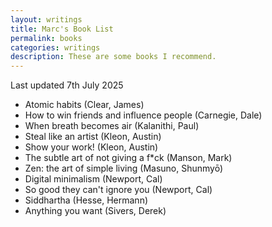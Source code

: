 ```yaml
---
layout: writings
title: Marc's Book List
permalink: books
categories: writings
description: These are some books I recommend.
---
```


Last updated 7th July 2025

- Atomic habits (Clear, James)
- How to win friends and influence people (Carnegie, Dale)
- When breath becomes air (Kalanithi, Paul)
- Steal like an artist (Kleon, Austin)
- Show your work! (Kleon, Austin)
- The subtle art of not giving a f\*ck (Manson, Mark)
- Zen: the art of simple living (Masuno, Shunmyō)
- Digital minimalism (Newport, Cal)
- So good they can't ignore you (Newport, Cal)
- Siddhartha (Hesse, Hermann)
- Anything you want (Sivers, Derek)
